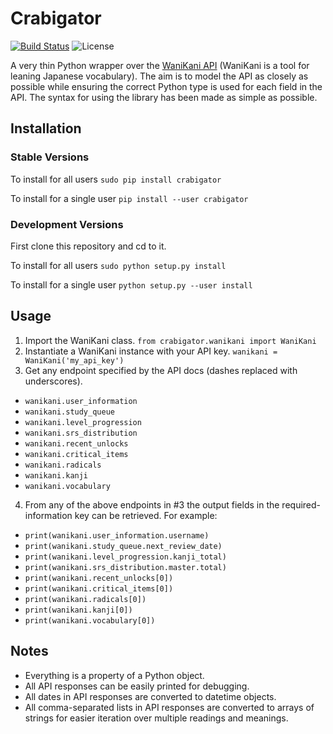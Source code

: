 Crabigator
==========
[![Build Status](https://travis-ci.org/jonesinator/crabigator.svg)](https://travis-ci.org/jonesinator/crabigator) ![License](https://img.shields.io/github/license/jonesinator/crabigator.svg)

A very thin Python wrapper over the [WaniKani
API](https://www.wanikani.com/api) (WaniKani is a tool for leaning Japanese
vocabulary). The aim is to model the API as closely as possible while ensuring
the correct Python type is used for each field in the API. The syntax for using
the library has been made as simple as possible.

Installation
------------
### Stable Versions
To install for all users `sudo pip install crabigator`

To install for a single user `pip install --user crabigator`

### Development Versions
First clone this repository and cd to it.

To install for all users `sudo python setup.py install`

To install for a single user `python setup.py --user install`

Usage
-----
1. Import the WaniKani class. `from crabigator.wanikani import WaniKani`
2. Instantiate a WaniKani instance with your API key.
   `wanikani = WaniKani('my_api_key')`
3. Get any endpoint specified by the API docs (dashes replaced with
   underscores).
  * `wanikani.user_information`
  * `wanikani.study_queue`
  * `wanikani.level_progression`
  * `wanikani.srs_distribution`
  * `wanikani.recent_unlocks`
  * `wanikani.critical_items`
  * `wanikani.radicals`
  * `wanikani.kanji`
  * `wanikani.vocabulary`
4. From any of the above endpoints in #3 the output fields in the
   required-information key can be retrieved. For example:
  * `print(wanikani.user_information.username)`
  * `print(wanikani.study_queue.next_review_date)`
  * `print(wanikani.level_progression.kanji_total)`
  * `print(wanikani.srs_distribution.master.total)`
  * `print(wanikani.recent_unlocks[0])`
  * `print(wanikani.critical_items[0])`
  * `print(wanikani.radicals[0])`
  * `print(wanikani.kanji[0])`
  * `print(wanikani.vocabulary[0])`

Notes
-----
* Everything is a property of a Python object.
* All API responses can be easily printed for debugging.
* All dates in API responses are converted to datetime objects.
* All comma-separated lists in API responses are converted to arrays of strings
  for easier iteration over multiple readings and meanings.
